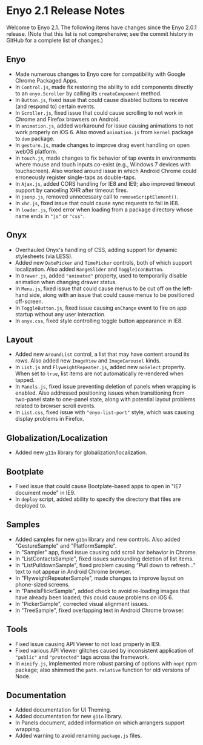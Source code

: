 ﻿# Enyo 2.1 Release Notes

Welcome to Enyo 2.1.  The following items have changes since the Enyo 2.0.1
release. (Note that this list is not comprehensive; see the commit history in
GitHub for a complete list of changes.)

## Enyo

* Made numerous changes to Enyo core for compatibility with Google Chrome
    Packaged Apps.
* In `Control.js`, made fix restoring the ability to add components directly to
    an `enyo.Scroller` by calling its `createComponent` method.
* In `Button.js`, fixed issue that could cause disabled buttons to receive (and
    respond to) certain events.
* In `Scroller.js`, fixed issue that could cause scrolling to not work in Chrome
    and Firefox browsers on Android.
* In `animation.js`, added workaround for issue causing animations to not work
    properly on iOS 6.  Also moved `animation.js` from `kernel` package to `dom`
    package.
* In `gesture.js`, made changes to improve drag event handling on open webOS
    platform.
* In `touch.js`, made changes to fix behavior of tap events in environments
    where mouse and touch inputs co-exist (e.g., Windows 7 devices with
    touchscreen).  Also worked around issue in which Android Chrome could
    erroneously register single-taps as double-taps.
* In `Ajax.js`, added CORS handling for IE8 and IE9; also improved timeout
    support by canceling XHR after timeout fires.
* In `jsonp.js`, removed unnecessary call to `removeScriptElement()`.
* In `xhr.js`, fixed issue that could cause sync requests to fail in IE8.
* In `loader.js`, fixed error when loading from a package directory whose name
    ends in `"js"` or `"css"`.

## Onyx

* Overhauled Onyx's handling of CSS, adding support for dynamic stylesheets
    (via LESS).
* Added new `DatePicker` and `TimePicker` controls, both of which support
    localization.  Also added `RangeSlider` and `ToggleIconButton`.
* In `Drawer.js`, added `"animated"` property, used to temporarily disable
    animation when changing drawer status.
* In `Menu.js`, fixed issue that could cause menus to be cut off on the
    left-hand side, along with an issue that could cause menus to be positioned
    off-screen.
* In `ToggleButton.js`, fixed issue causing `onChange` event to fire on app
    startup without any user interaction.
* In `onyx.css`, fixed style controlling toggle button appearance in IE8.

## Layout

* Added new `AroundList` control, a list that may have content around its rows.
    Also added new `ImageView` and `ImageCarousel` kinds.
* In `List.js` and `FlyweightRepeater.js`, added new `noSelect` property.  When
    set to `true`, list items are not automatically re-rendered when tapped.
* In `Panels.js`, fixed issue preventing deletion of panels when wrapping is
    enabled.  Also addressed positioning issues when transitioning from
    two-panel state to one-panel state, along with potential layout problems
    related to browser scroll events.
* In `List.css`, fixed issue with `"enyo-list-port"` style, which was causing
    display problems in Firefox.

## Globalization/Localization

* Added new `g11n` library for globalization/localization.

## Bootplate

* Fixed issue that could cause Bootplate-based apps to open in "IE7 document
    mode" in IE9.
* In `deploy` script, added ability to specify the directory that files are
    deployed to.

## Samples

* Added samples for new `g11n` library and new controls.  Also added
    "GestureSample" and "PlatformSample".
* In "Sampler" app, fixed issue causing odd scroll bar behavior in Chrome.
* In "ListContactsSample", fixed issues surrounding deletion of list items.
* In "ListPulldownSample", fixed problem causing "Pull down to refresh..." text
    to not appear in Android Chrome browser.
* In "FlyweightRepeaterSample", made changes to improve layout on phone-sized
    screens.
* In "PanelsFlickrSample", added check to avoid re-loading images that have
    already been loaded; this could cause problems on iOS 6.
* In "PickerSample", corrected visual alignment issues.
* In "TreeSample", fixed overlapping text in Android Chrome browser.

## Tools

* Fixed issue causing API Viewer to not load properly in IE9.
* Fixed various API Viewer glitches caused by inconsistent application of
    `"public"` and `"protected"` tags across the framework.
* In `minify.js`, implemented more robust parsing of options with `nopt` npm
    package; also shimmed the `path.relative` function for old versions of Node.

## Documentation

* Added documentation for UI Theming.
* Added documentation for new `g11n` library.
* In Panels document, added information on which arrangers support wrapping.
* Added warning to avoid renaming `package.js` files.

